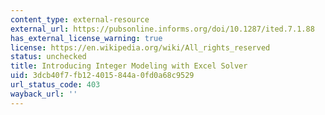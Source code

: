 ```yaml
---
content_type: external-resource
external_url: https://pubsonline.informs.org/doi/10.1287/ited.7.1.88
has_external_license_warning: true
license: https://en.wikipedia.org/wiki/All_rights_reserved
status: unchecked
title: Introducing Integer Modeling with Excel Solver
uid: 3dcb40f7-fb12-4015-844a-0fd0a68c9529
url_status_code: 403
wayback_url: ''
---
```

